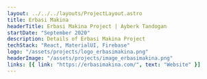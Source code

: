 ```yaml
---
layout: ../../../layouts/ProjectLayout.astro
title: Erbasi Makina
headerTitle: Erbasi Makina Project | Ayberk Tandogan
startDate: "September 2020"
description: Details of Erbasi Makina Project
techStack: "React, MaterialUI, Firebase"
logo: "/assets/projects/logo_erbasimakina.png"
headerImage: "/assets/projects/image_erbasimakina.png"
links: [{ link: "https://erbasimakina.com/", text: "Website" }]
---
```

